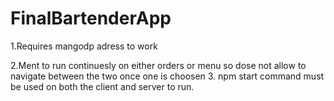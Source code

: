 # FinalBartenderApp
1.Requires mangodp adress to work

2.Ment to run continuesly on either orders or menu so dose not allow to navigate between the two once one is choosen   3. npm start command must be used on both the client and server to run.
